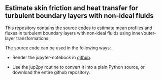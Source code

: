 ## Estimate skin friction and heat transfer for turbulent boundary layers with non-ideal fluids

This repository contains the source codes to estimate mean profiles and fluxes in turbulent boundary layers with non-ideal fluids using inner/outer-layer transformations.

The source code can be used in the following ways:


  - Render the jupyter-notebook in [github](https://github.com/pcboldini/DragAndHeatTransferEstimation_NICFD/blob/main/DragAndHeatEstimate.ipynb).


  - Use the jup2py routine to convert it into a plain Python source, or download the entire github repository.
